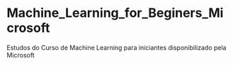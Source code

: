 # Machine_Learning_for_Beginers_Microsoft
 Estudos do Curso de Machine Learning para iniciantes disponibilizado pela Microsoft
